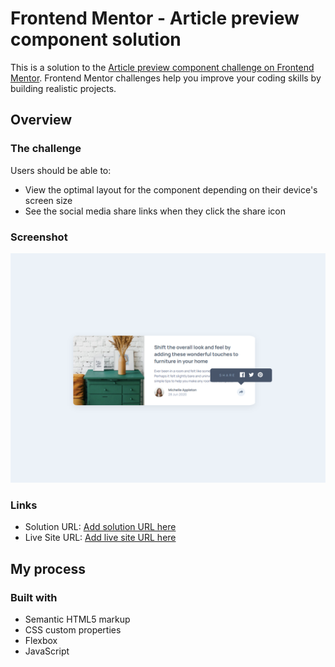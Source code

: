 # Frontend Mentor - Article preview component solution

This is a solution to the [Article preview component challenge on Frontend Mentor](https://www.frontendmentor.io/challenges/article-preview-component-dYBN_pYFT). Frontend Mentor challenges help you improve your coding skills by building realistic projects. 

## Overview

### The challenge

Users should be able to:

- View the optimal layout for the component depending on their device's screen size
- See the social media share links when they click the share icon

### Screenshot

![screenshot](assets/images/screenshot.png)

### Links

- Solution URL: [Add solution URL here](https://github.com/Godinhoweverson/article-preview)
- Live Site URL: [Add live site URL here](https://godinhoweverson.github.io/article-preview/m)

## My process

### Built with

- Semantic HTML5 markup
- CSS custom properties
- Flexbox
- JavaScript


